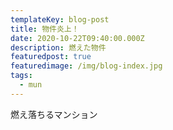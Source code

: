 ```yaml
---
templateKey: blog-post
title: 物件炎上！
date: 2020-10-22T09:40:00.000Z
description: 燃えた物件
featuredpost: true
featuredimage: /img/blog-index.jpg
tags:
  - mun
---
```

燃え落ちるマンション